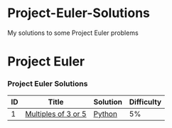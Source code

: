 # Project-Euler-Solutions
My solutions to some Project Euler problems


Project Euler
========

### Project Euler Solutions

| ID | Title | Solution | Difficulty |
|---| ----- | -------- | ---------- |
| 1 | [Multiples of 3 or 5](https://projecteuler.net/problem=1) | [Python](./1_Multiples_of_3_or_5/1_Multiples_of_3_or_5.ipynb) | 5% |

